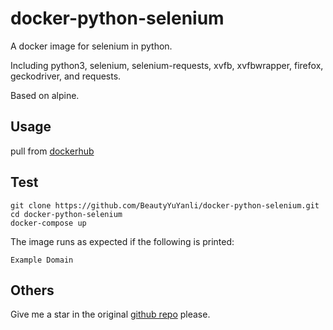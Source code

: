 # docker-python-selenium
A docker image for selenium in python. 

Including python3, selenium, selenium-requests, xvfb, xvfbwrapper, firefox, geckodriver, and requests.

Based on alpine.
## Usage
pull from [dockerhub](https://hub.docker.com/repository/docker/beautyyu/python-selenium) 
## Test
```
git clone https://github.com/BeautyYuYanli/docker-python-selenium.git
cd docker-python-selenium
docker-compose up
```
The image runs as expected if the following is printed:
```
Example Domain
```
## Others
Give me a star in the original [github repo](https://github.com/BeautyYuYanli/docker-python-selenium) please.
